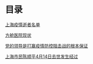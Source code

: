 # 目录

[上海疫情逝者名单](上海疫情逝者名单.md)

[方舱医院现状](新闻)

[党的领导是打赢疫情防控阻击战的根本保证](党的领导是打赢疫情防控阻击战的根本保证.md)

[上海市民陈顺平4月14日去世发生经过](上海市民陈顺平4月14日去世发生经过.md)
